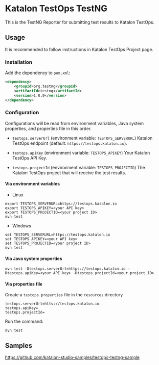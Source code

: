 # Katalon TestOps TestNG

This is the TestNG Reporter for submitting test results to Katalon TestOps.

## Usage

It is recommended to follow instructions in Katalon TestOps Project page.

### Installation

Add the dependency to `pom.xml`:

```xml
<dependency>
    <groupId>org.testng</groupId>
    <artifactId>testng</artifactId>
    <version>1.0.0</version>
</dependency>
```

### Configuration

Configurations will be read from environment variables, Java system properties, and properties file in this order.

* `testops.serverUrl` (environment variable: `TESTOPS_SERVERURL`)
Katalon TestOps endpoint (default: `https://testops.katalon.io`).

* `testops.apiKey` (environment variable: `TESTOPS_APIKEY`)
Your Katalon TestOps API Key.

* `testops.projectId` (environment variable: `TESTOPS_PROJECTID`)
The Katalon TestOps project that will receive the test results.

#### Via environment variables

* Linux

```
export TESTOPS_SERVERURL=https://testops.katalon.io
export TESTOPS_APIKEY=<your API key>
export TESTOPS_PROJECTID=<your project ID>
mvn test
```

* Windows

```
set TESTOPS_SERVERURL=https://testops.katalon.io
set TESTOPS_APIKEY=<your API key>
set TESTOPS_PROJECTID=<your project ID>
mvn test
```

#### Via Java system properties

```
mvn test -Dtestops.serverUrl=https://testops.katalon.io -Dtestops.apiKey=<your API key> -Dtestops.projectId=<your project ID>
```

#### Via properties file

Create a `testops.properties` file in the `resources` directory

```
testops.serverUrl=htts://testops.katalon.io
testops.apiKey=
testops.projectId=
```

Run the command:

```
mvn test
```

## Samples

https://github.com/katalon-studio-samples/testops-testng-sample
